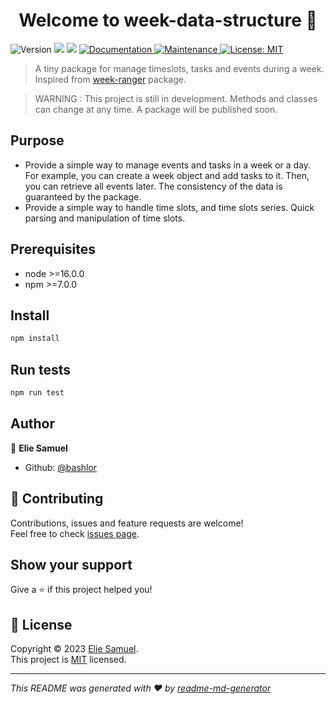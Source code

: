 <h1 align="center">Welcome to week-data-structure 👋</h1>
<p>
  <img alt="Version" src="https://img.shields.io/badge/version-0.0.7-blue.svg?cacheSeconds=2592000" />
  <img src="https://img.shields.io/badge/node-%3E%3D16.0.0-blue.svg" />
  <img src="https://img.shields.io/badge/npm-%3E%3D7.0.0-blue.svg" />
  <a href="https://github.com/bashlor/Week-Data-Structure#readme" target="_blank">
    <img alt="Documentation" src="https://img.shields.io/badge/documentation-yes-brightgreen.svg" />
  </a>
  <a href="https://github.com/bashlor/Week-Data-Structure/graphs/commit-activity" target="_blank">
    <img alt="Maintenance" src="https://img.shields.io/badge/Maintained%3F-yes-green.svg" />
  </a>
  <a href="https://github.com/bashlor/Week-Data-Structure/blob/master/LICENSE" target="_blank">
    <img alt="License: MIT" src="https://img.shields.io/github/license/bashlor/week-data-structure" />
  </a>
</p>

> A tiny package for manage timeslots, tasks and events during a week. Inspired from [week-ranger](https://github.com/GlCap/week-ranger) package.

> WARNING : This project is still in development. Methods and classes can change at any time. A package will be published soon.

## Purpose

- Provide a simple way to manage events and tasks in a week or a day. For example, you can create a week object and add tasks to it. Then, you can retrieve all events later. The consistency of the data is guaranteed by the package.
- Provide a simple way to handle time slots, and time slots series. Quick parsing and manipulation of time slots.


## Prerequisites

- node >=16.0.0
- npm >=7.0.0

## Install

```sh
npm install
```

## Run tests

```sh
npm run test
```

## Author

👤 **Elie Samuel**

* Github: [@bashlor](https://github.com/bashlor)

## 🤝 Contributing

Contributions, issues and feature requests are welcome!<br />Feel free to check [issues page](https://github.com/bashlor/week-data-structure/issues).

## Show your support

Give a ⭐️ if this project helped you!

## 📝 License

Copyright © 2023 [Elie Samuel](https://github.com/bashlor).<br />
This project is [MIT](https://github.com/bashlor/Week-Data-Structure/blob/master/LICENSE) licensed.

***
_This README was generated with ❤️ by [readme-md-generator](https://github.com/kefranabg/readme-md-generator)_